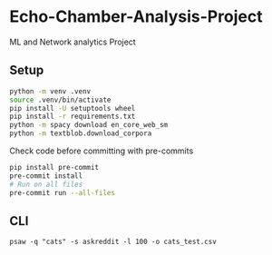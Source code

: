 # Echo-Chamber-Analysis-Project
ML and Network analytics Project

## Setup

```bash
python -m venv .venv
source .venv/bin/activate
pip install -U setuptools wheel
pip install -r requirements.txt
python -m spacy download en_core_web_sm
python -m textblob.download_corpora
```

Check code before committing with pre-commits
```bash
pip install pre-commit
pre-commit install
# Run on all files
pre-commit run --all-files
```

## CLI
```
psaw -q "cats" -s askreddit -l 100 -o cats_test.csv
```
